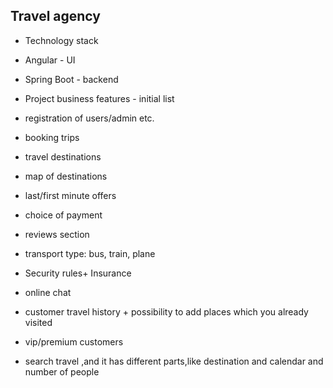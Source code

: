 ## Travel agency
- Technology stack
 - Angular - UI
 - Spring Boot - backend

- Project business features - initial list
 - registration of users/admin etc.
 - booking trips
 - travel destinations
 - map of destinations
 - last/first minute offers
 - choice of payment
 - reviews section
 - transport type: bus, train, plane
 - Security rules+ Insurance
 - online chat
 - customer travel history + possibility to add places which you already visited
 - vip/premium  customers
 - search travel ,and it has different parts,like destination and calendar and number of people


